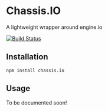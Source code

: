 Chassis.IO
==========

A lightweight wrapper around engine.io

[![Build Status](https://travis-ci.org/axisto-live/chassis.io.png?branch=master)](https://travis-ci.org/axisto-live/chassis.io)

Installation
---

    npm install chassis.io

Usage
---

To be documented soon!
